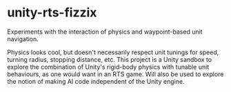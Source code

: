 unity-rts-fizzix
================

Experiments with the interaction of physics and waypoint-based unit navigation.

Physics looks cool, but doesn't necessarily respect unit tunings for speed, turning
radius, stopping distance, etc. This project is a Unity sandbox to explore the combination
of Unity's rigid-body physics with tunable unit behaviours, as one would want in an
RTS game. Will also be used to explore the notion of making AI code independent of
the Unity engine.
